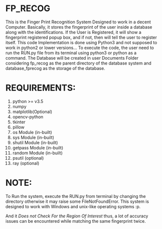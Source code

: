 # FP_RECOG

This is the Finger Print Recognition System Designed to work in a decent Computer.
Basically, it stores the fingerprint of the user inside a database along with the identifications.
If the User is Registered, it will show a fingerprint registered popup box, and if not, then will tell the user to register itself.
This code Implementation is done using Python3 and not supposed to work in python2 or lower versions...
To execute the code, the user need to run the RUN.py file from its terminal using python3 or python as a command.
The Database will be created in user Documents Folder considering fp_recog as the parent directory of the database system and database_fprecog as the storage of the database.

# REQUIREMENTS:

01. python >= v3.5
02. numpy
03. matplotlib(Optional)
04. opencv-python
05. tkinter
06. pillow
07. os Module (in-built)
08. sys Module (in-built)
09. shutil Module (in-built)
10. getpass Module (in-built)
11. random Module (in-built)
12. psutil (optional)
13. ray (optional)

# NOTE:

To Run the system, execute the RUN.py from terminal by changing the directory otherwise it may raise some FileNotFoundError.
This system is designed to work with Windows and unix-like operating systems :p.

And it *Does not Check For the Region Of Interest* thus, a lot of accuracy issues can be encountered while matching the same fingerprint twice.
